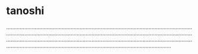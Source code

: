 # tanoshi
..................................................................................................................................................................................................................................................................................................................................................................................................................................................................................................